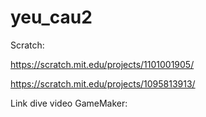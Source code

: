 # yeu_cau2
Scratch:

https://scratch.mit.edu/projects/1101001905/

https://scratch.mit.edu/projects/1095813913/

Link dive video GameMaker:

